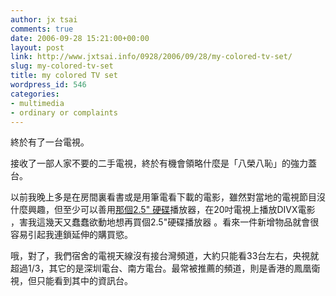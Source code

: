 ```yaml
---
author: jx tsai
comments: true
date: 2006-09-28 15:21:00+00:00
layout: post
link: http://www.jxtsai.info/0928/2006/09/28/my-colored-tv-set/
slug: my-colored-tv-set
title: my colored TV set
wordpress_id: 546
categories:
- multimedia
- ordinary or complaints
---
```


終於有了一台電視。

  


接收了一部人家不要的二手電視，終於有機會領略什麼是「八榮八恥」的強力蓋台。

  


  
以前我晚上多是在房間裏看書或是用筆電看下載的電影，雖然對當地的電視節目沒什麼興趣，但至少可以善用[那個2.5" 硬碟](http://www.formosa319.org/a5288/?p=247)播放器，在20吋電視上播放DIVX電影 ，害我這幾天又蠢蠢欲動地想再買個2.5"硬碟播放器 。看來一件新增物品就會很容易引起我連鎖延伸的購買慾。

  


哦，對了，我們宿舍的電視天線沒有接台灣頻道，大約只能看33台左右，央視就超過1/3，其它的是深圳電台、南方電台。最常被推薦的頻道，則是香港的鳳凰衛視，但只能看到其中的資訊台。  

